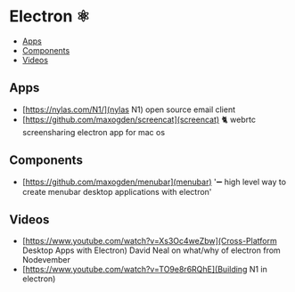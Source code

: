 # Electron ⚛

* [Apps](#apps)
* [Components](#components)
* [Videos](#videos)

## Apps

* [https://nylas.com/N1/](nylas N1) open source email client
* [https://github.com/maxogden/screencat](screencat) :cat2: webrtc screensharing electron app for mac os

## Components

* [https://github.com/maxogden/menubar](menubar) '➖ high level way to create menubar desktop applications with electron'

## Videos

* [https://www.youtube.com/watch?v=Xs3Oc4weZbw](Cross-Platform Desktop Apps with Electron) David Neal on what/why of electron from Nodevember
* [https://www.youtube.com/watch?v=TO9e8r6RQhE](Building N1 in electron)